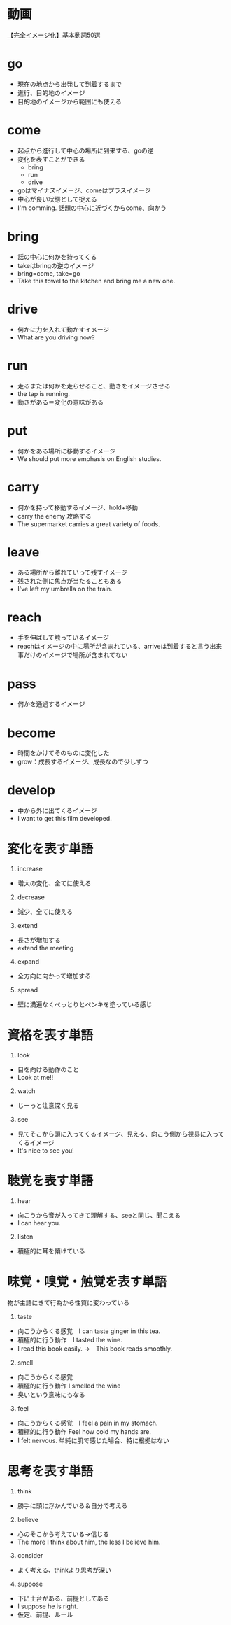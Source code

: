 # 動画
[【完全イメージ化】基本動詞50選](https://www.youtube.com/watch?v=Sart2hfZgx0&t=0s)

# go
- 現在の地点から出発して到着するまで
- 進行、目的地のイメージ
- 目的地のイメージから範囲にも使える

# come
- 起点から進行して中心の場所に到来する、goの逆
- 変化を表すことができる
    - bring
    - run
    - drive
- goはマイナスイメージ、comeはプラスイメージ
- 中心が良い状態として捉える
- I'm comming. 話題の中心に近づくからcome、向かう

# bring
- 話の中心に何かを持ってくる
- takeはbringの逆のイメージ
- bring=come, take=go
- Take this towel to the kitchen and bring me a new one.

# drive
- 何かに力を入れて動かすイメージ
- What are you driving now?

# run
- 走るまたは何かを走らせること、動きをイメージさせる
- the tap is running.
- 動きがある＝変化の意味がある

# put
- 何かをある場所に移動するイメージ
- We should put more emphasis on English studies. 

# carry
- 何かを持って移動するイメージ、hold+移動
- carry the enemy 攻略する
- The supermarket carries a great variety of foods. 

# leave
- ある場所から離れていって残すイメージ
- 残された側に焦点が当たることもある
- I've left my umbrella on the train. 

# reach
- 手を伸ばして触っているイメージ
- reachはイメージの中に場所が含まれている、arriveは到着すると言う出来事だけのイメージで場所が含まれてない

# pass
- 何かを通過するイメージ

# become
- 時間をかけてそのものに変化した
- grow：成長するイメージ、成長なので少しずつ

# develop
- 中から外に出てくるイメージ
- I want to get this film developed.

# 変化を表す単語
1. increase
- 増大の変化、全てに使える
2. decrease
- 減少、全てに使える
3. extend
- 長さが増加する
- extend the meeting
4. expand
- 全方向に向かって増加する
5. spread
- 壁に満遍なくべっとりとペンキを塗っている感じ

# 資格を表す単語
1. look
- 目を向ける動作のこと
- Look at me!!
2. watch
- じーっと注意深く見る
3. see
- 見てそこから頭に入ってくるイメージ、見える、向こう側から視界に入ってくるイメージ
- It's nice to see you!

# 聴覚を表す単語
1. hear
- 向こうから音が入ってきて理解する、seeと同じ、聞こえる
- I can hear you.
2. listen
- 積極的に耳を傾けている

# 味覚・嗅覚・触覚を表す単語
物が主語にきて行為から性質に変わっている
1. taste
- 向こうからくる感覚　I can taste ginger in this tea.
- 積極的に行う動作　I tasted the wine.
- I read this book easily. →　This book reads smoothly.
2. smell
- 向こうからくる感覚　
- 積極的に行う動作 I smelled the wine
- 臭いという意味にもなる
3. feel
- 向こうからくる感覚　I feel a pain in my stomach.
- 積極的に行う動作 Feel how cold my hands are.
- I felt nervous. 単純に肌で感じた場合、特に根拠はない

# 思考を表す単語
1. think
- 勝手に頭に浮かんでいる＆自分で考える
2. believe
- 心のそこから考えている→信じる
- The more I think about him, the less I believe him.
3. consider
- よく考える、thinkより思考が深い
4. suppose
- 下に土台がある、前提としてある
- I suppose he is right.
- 仮定、前提、ルール